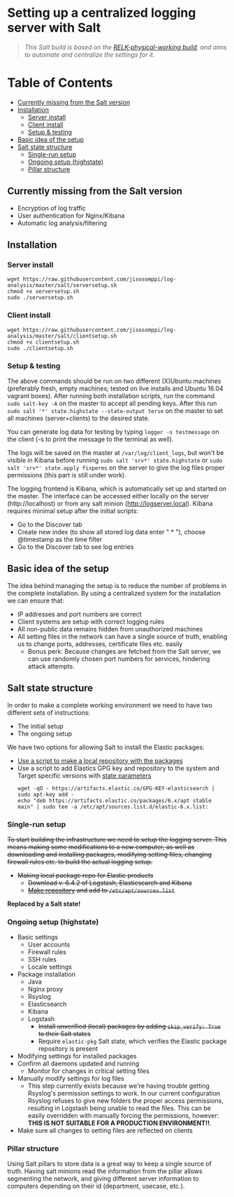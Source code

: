 # Setting up a centralized logging server with Salt
>*This Salt build is based on the [RELK-physical-working build](https://github.com/jisosomppi/log-analysis/tree/master/builds/relk-physical-working), and aims to automate and centralize the settings for it.*

# Table of Contents

- [Currently missing from the Salt version](#currently-missing-from-the-salt-version)
- [Installation](#installation)
  * [Server install](#server-install)
  * [Client install](#client-install)
  * [Setup & testing](#setup---testing)
- [Basic idea of the setup](#basic-idea-of-the-setup)
- [Salt state structure](#salt-state-structure)
  * [Single-run setup](#single-run-setup)
  * [Ongoing setup (highstate)](#ongoing-setup--(highstate))
  * [Pillar structure](#pillar-structure)

## Currently missing from the Salt version
* Encryption of log traffic
* User authentication for Nginx/Kibana
* Automatic log analysis/filtering

## Installation
### Server install
```
wget https://raw.githubusercontent.com/jisosomppi/log-analysis/master/salt/serversetup.sh
chmod +x serversetup.sh
sudo ./serversetup.sh

```
### Client install
```
wget https://raw.githubusercontent.com/jisosomppi/log-analysis/master/salt/clientsetup.sh
chmod +x clientsetup.sh
sudo ./clientsetup.sh

```
### Setup & testing
The above commands should be run on two different (X)Ubuntu machines (preferably fresh, empty machines; tested on live installs and Ubuntu 16.04 vagrant boxes). After running both installation scripts, run the command `sudo salt-key -A` on the master to accept all pending keys. After this run `sudo salt '*' state.highstate --state-output terse` on the master to set all machines (server+clients) to the desired state.

You can generate log data for testing by typing `logger -s testmessage` on the client (-s to print the message to the terminal as well). 

The logs will be saved on the master at `/var/log/client_logs`, but won't be visible in Kibana before running `sudo salt 'srv*' state.highstate` or `sudo salt 'srv*' state.apply fixperms` on the server to give the log files proper permissions (this part is still under work). 

The logging frontend is Kibana, which is automatically set up and started on the master. The interface can be accessed either locally on the server (http://localhost) or from any salt minion (http://logserver.local). Kibana requires minimal setup after the initial scripts:
* Go to the Discover tab
* Create new index (to show all stored log data enter " \* "), choose @timestamp as the time filter
* Go to the Discover tab to see log entries

## Basic idea of the setup
The idea behind managing the setup is to reduce the number of problems in the complete installation. By using a centralized system for the installation we can ensure that:
* IP addresses and port numbers are correct
* Client systems are setup with correct logging rules
* All non-public data remains hidden from unauthorized machines
* All setting files in the network can have a single source of truth, enabling us to change ports, addresses, certificate files etc. easily
  * Bonus perk: Because changes are fetched from the Salt server, we can use randomly chosen port numbers for services, hindering attack attempts.

## Salt state structure
In order to make a complete working environment we need to have two different sets of instructions:
* The initial setup
* The ongoing setup

We have two options for allowing Salt to install the Elastic packages:
* [Use a script to make a local repository with the packages](https://www.linux.com/learn/create-your-own-local-apt-repository-avoid-dependency-hell)
* Use a script to add Elastics GPG key and repository to the system and Target specific versions with [state parameters](https://docs.saltstack.com/en/latest/ref/states/all/salt.states.pkg.html#salt.states.pkg.installed)
  ```
  wget -qO - https://artifacts.elastic.co/GPG-KEY-elasticsearch | sudo apt-key add -
  echo "deb https://artifacts.elastic.co/packages/6.x/apt stable main" | sudo tee -a /etc/apt/sources.list.d/elastic-6.x.list:
  ```

### Single-run setup
~~To start building the infrastructure we need to setup the logging server. This means making some modifications to a new computer, as well as downloading and installing packages, modifying setting files, changing firewall rules etc. to build the actual logging setup.~~
* ~~Making local package repo for Elastic products~~
  * ~~Download v. 6.4.2 of Logstash, Elasticsearch and Kibana~~
  * ~~[Make repository](https://www.linux.com/learn/create-your-own-local-apt-repository-avoid-dependency-hell) and add to `/etc/apt/sources.list`~~

**Replaced by a Salt state!**

### Ongoing setup (highstate)
* Basic settings
  * User accounts
  * Firewall rules
  * SSH rules
  * Locale settings
* Package installation
  * Java
  * Nginx proxy
  * Rsyslog
  * Elasticsearch
  * Kibana
  * Logstash
    * ~~Install unverified (local) packages by adding `skip_verify: True` to their Salt states~~
    * Require `elastic-pkg` Salt state, which verifies the Elastic package repository is present
* Modifying settings for installed packages
* Confirm all daemons updated and running
  * Monitor for changes in critical setting files
* Manually modify settings for log files
  * This step currently exists because we're having trouble getting Rsyslog's permission settings to work. In our current configuration Rsyslog refuses to give new folders the proper access permissions, resulting in Logstash being unable to read the files. This can be easily overridden with manually forcing the permissions, however:  
  **THIS IS NOT SUITABLE FOR A PRODUCTION ENVIRONMENT!!**. 
* Make sure all changes to setting files are reflected on clients

### Pillar structure
Using Salt pillars to store data is a great way to keep a single source of truth. Having salt minions read the information from the pillar allows segmenting the network, and giving different server information to computers depending on their id (department, usecase, etc.).

